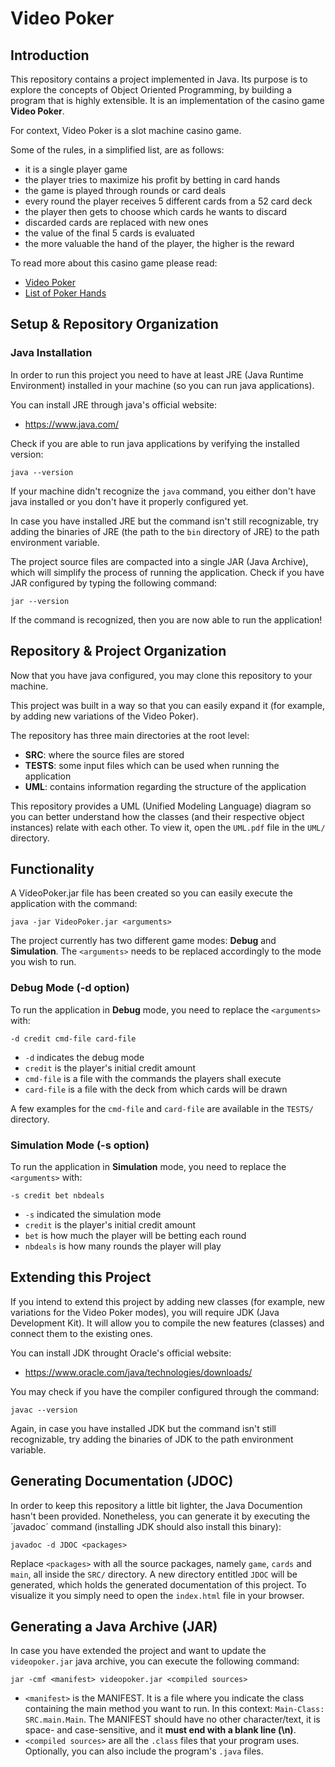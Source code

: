# Video Poker

## Introduction
This repository contains a project implemented in Java.
Its purpose is to explore the concepts of Object Oriented Programming, by building a program that is highly extensible.
It is an implementation of the casino game **Video Poker**. 

For context, Video Poker is a slot machine casino game.

Some of the rules, in a simplified list, are as follows:
- it is a single player game
- the player tries to maximize his profit by betting in card hands
- the game is played through rounds or card deals
- every round the player receives 5 different cards from a 52 card deck
- the player then gets to choose which cards he wants to discard
- discarded cards are replaced with new ones
- the value of the final 5 cards is evaluated
- the more valuable the hand of the player, the higher is the reward

To read more about this casino game please read:

- [Video Poker](https://en.wikipedia.org/wiki/Video_poker)
- [List of Poker Hands](https://en.wikipedia.org/wiki/List_of_poker_hands)


## Setup & Repository Organization

### Java Installation

In order to run this project you need to have at least JRE (Java Runtime Environment) installed in your machine (so you can run java applications).

You can install JRE through java's official website:
- https://www.java.com/


Check if you are able to run java applications by verifying the installed version:
```
java --version
```

If your machine didn't recognize the ```java``` command, you either don't have java installed or you don't have it properly configured yet.

In case you have installed JRE but the command isn't still recognizable, try adding the binaries of JRE (the path to the `bin` directory of JRE) to the path environment variable.

The project source files are compacted into a single JAR (Java Archive), which will simplify the process of running the application. Check if you have JAR configured by typing the following command:
```
jar --version
```

If the command is recognized, then you are now able to run the application!



## Repository & Project Organization

Now that you have java configured, you may clone this repository to your machine.

This project was built in a way so that you can easily expand it (for example, by adding new variations of the Video Poker).

The repository has three main directories at the root level:

- **SRC**: where the source files are stored
- **TESTS**: some input files which can be used when running the application
- **UML**: contains information regarding the structure of the application

This repository provides a UML (Unified Modeling Language) diagram so you can better understand how the classes (and their respective object instances) relate with each other. To view it, open the `UML.pdf` file in the `UML/` directory.


## Functionality

A VideoPoker.jar file has been created so you can easily execute the application with the command:

```
java -jar VideoPoker.jar <arguments>
```

The project currently has two different game modes: **Debug** and **Simulation**.
The `<arguments>` needs to be replaced accordingly to the mode you wish to run.

### Debug Mode (-d option)

To run the application in **Debug** mode, you need to replace the `<arguments>` with:

```
-d credit cmd-file card-file
```
- `-d` indicates the debug mode
- `credit` is the player's initial credit amount
- `cmd-file` is a file with the commands the players shall execute
- `card-file` is a file with the deck from which cards will be drawn

A few examples for the `cmd-file` and `card-file` are available in the `TESTS/` directory.

### Simulation Mode (-s option)

To run the application in **Simulation** mode, you need to replace the `<arguments>` with:

```
-s credit bet nbdeals
```

- `-s` indicated the simulation mode
- `credit` is the player's initial credit amount
- `bet` is how much the player will be betting each round
- `nbdeals` is how many rounds the player will play


## Extending this Project

If you intend to extend this project by adding new classes (for example, new variations for the Video Poker modes), you will require JDK (Java Development Kit). It will allow you to compile the new features (classes) and connect them to the existing ones. 

You can install JDK throught Oracle's official website:

- https://www.oracle.com/java/technologies/downloads/

You may check if you have the compiler configured through the command:

```
javac --version
```
  
Again, in case you have installed JDK but the command isn't still recognizable, try adding the binaries of JDK to the path environment variable.


## Generating Documentation (JDOC)

In order to keep this repository a little bit lighter, the Java Documention hasn't been provided. Nonetheless, you can generate it by executing the ´javadoc´ command (installing JDK should also install this binary):

```
javadoc -d JDOC <packages>
```

Replace `<packages>` with all the source packages, namely `game`, `cards` and `main`, all inside the `SRC/` directory. A new directory entitled `JDOC` will be generated, which holds the generated documentation of this project. To visualize it you simply need to open the `index.html` file in your browser.

## Generating a Java Archive (JAR)

In case you have extended the project and want to update the `videopoker.jar` java archive, you can execute the following command:

```
jar -cmf <manifest> videopoker.jar <compiled sources>
```

- `<manifest>` is the MANIFEST. It is a file where you indicate the class containing the main method you want to run. In this context: `Main-Class: SRC.main.Main`. The MANIFEST should have no other character/text, it is space- and case-sensitive, and it **must end with a blank line (\n)**.
- `<compiled sources>` are all the `.class` files that your program uses. Optionally, you can also include the program's `.java` files.




